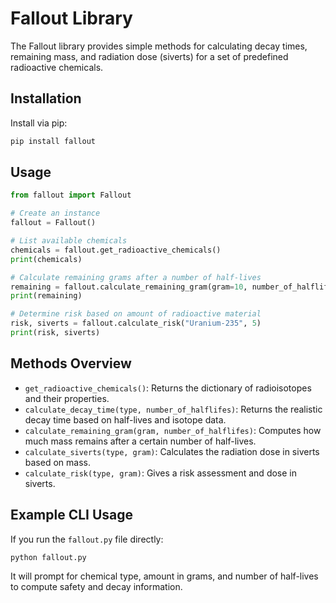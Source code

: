 # Fallout Library

The Fallout library provides simple methods for calculating decay times, remaining mass, and radiation dose (siverts) for a set of predefined radioactive chemicals.

## Installation

Install via pip:

```bash
pip install fallout
```

## Usage

```python
from fallout import Fallout

# Create an instance
fallout = Fallout()

# List available chemicals
chemicals = fallout.get_radioactive_chemicals()
print(chemicals)

# Calculate remaining grams after a number of half-lives
remaining = fallout.calculate_remaining_gram(gram=10, number_of_halflifes=2)
print(remaining)

# Determine risk based on amount of radioactive material
risk, siverts = fallout.calculate_risk("Uranium-235", 5)
print(risk, siverts)
```

## Methods Overview

- `get_radioactive_chemicals()`: Returns the dictionary of radioisotopes and their properties.
- `calculate_decay_time(type, number_of_halflifes)`: Returns the realistic decay time based on half-lives and isotope data.
- `calculate_remaining_gram(gram, number_of_halflifes)`: Computes how much mass remains after a certain number of half-lives.
- `calculate_siverts(type, gram)`: Calculates the radiation dose in siverts based on mass.
- `calculate_risk(type, gram)`: Gives a risk assessment and dose in siverts.

## Example CLI Usage

If you run the `fallout.py` file directly:
```bash
python fallout.py
```
It will prompt for chemical type, amount in grams, and number of half-lives to compute safety and decay information.
